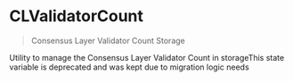 # CLValidatorCount



> Consensus Layer Validator Count Storage

Utility to manage the Consensus Layer Validator Count in storageThis state variable is deprecated and was kept due to migration logic needs





